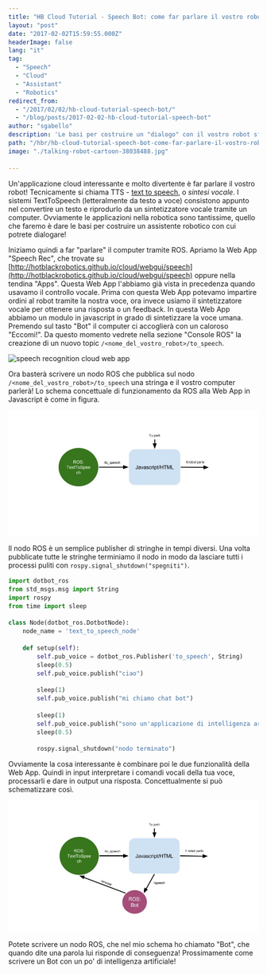 ```yaml
---
title: "HB Cloud Tutorial - Speech Bot: come far parlare il vostro robot"
layout: "post"
date: "2017-02-02T15:59:55.000Z"
headerImage: false
lang: "it"
tag:
  - "Speech"
  - "Cloud"
  - "Assistant"
  - "Robotics"
redirect_from:
  - "/2017/02/02/hb-cloud-tutorial-speech-bot/"
  - "/blog/posts/2017-02-02-hb-cloud-tutorial-speech-bot"
author: "sgabello"
description: 'Le basi per costruire un "dialogo" con il vostro robot sfruttando le funzionalità di sintesi e riconoscimento vocale.'
path: "/hbr/hb-cloud-tutorial-speech-bot-come-far-parlare-il-vostro-robot/"
image: "./talking-robot-cartoon-38038488.jpg"

---
```


Un'applicazione cloud interessante e molto divertente è far parlare il vostro robot!
Tecnicamente si chiama TTS - [text to speech](https://en.wikipedia.org/wiki/Speech_synthesis), o _sintesi vocale_. I sistemi TextToSpeech (letteralmente da testo a voce) consistono appunto nel convertire un testo e riprodurlo da un sintetizzatore vocale tramite un computer. Ovviamente le applicazioni nella robotica sono tantissime, quello che faremo è dare le basi per costruire un assistente robotico con cui potrete dialogare!

Iniziamo quindi a far "parlare" il computer tramite ROS. Apriamo la Web App "Speech Rec", che trovate su [http://hotblackrobotics.github.io/cloud/webgui/speech](http://hotblackrobotics.github.io/cloud/webgui/speech) oppure nella tendina "Apps". Questa Web App l'abbiamo già vista in precedenza quando usavamo il controllo vocale. Prima con questa Web App potevamo impartire ordini al robot tramite la nostra voce, ora invece usiamo il sintetizzatore vocale per ottenere una risposta o un feedback. In questa Web App abbiamo un modulo in javascript in grado di sintetizzare la voce umana. Premendo sul tasto "Bot" il computer ci accoglierà con un caloroso "Eccomi!". Da questo momento vedrete nella sezione "Console ROS" la creazione di un nuovo topic `/<nome_del_vostro_robot>/to_speech`.

![speech recognition cloud web app ](./web%20app%202.png)

Ora basterà scrivere un nodo ROS che pubblica sul nodo `/<nome_del_vostro_robot>/to_speech` una stringa e il vostro computer parlerà! Lo schema concettuale di funzionamento da ROS alla Web App in Javascript è come in figura.

![ROS speech recognition cloud](./ROSspeech4444.png)

Il nodo ROS è un semplice publisher di stringhe in tempi diversi. Una volta pubblicate tutte le stringhe terminiamo il nodo in modo da lasciare tutti i processi puliti con `rospy.signal_shutdown("spegniti")`.

```python
import dotbot_ros
from std_msgs.msg import String
import rospy
from time import sleep

class Node(dotbot_ros.DotbotNode):
    node_name = 'text_to_speech_node'

    def setup(self):
        self.pub_voice = dotbot_ros.Publisher('to_speech', String)
        sleep(0.5)
        self.pub_voice.publish("ciao")

        sleep(1)
        self.pub_voice.publish("mi chiamo chat bot")

        sleep(1)
        self.pub_voice.publish("sono un'applicazione di intelligenza artificiale")
        sleep(0.5)

        rospy.signal_shutdown("nodo terminato")
```

Ovviamente la cosa interessante è combinare poi le due funzionalità della Web App. Quindi in input interpretare i comandi vocali della tua voce, processarli e dare in output una risposta. Concettualmente si può schematizzare così.

![bot ROS speech Text to Speech](./botSpeechROS2.png)

Potete scrivere un nodo ROS, che nel mio schema ho chiamato "Bot", che quando dite una parola lui risponde di conseguenza! Prossimamente come scrivere un Bot con un po' di intelligenza artificiale!
